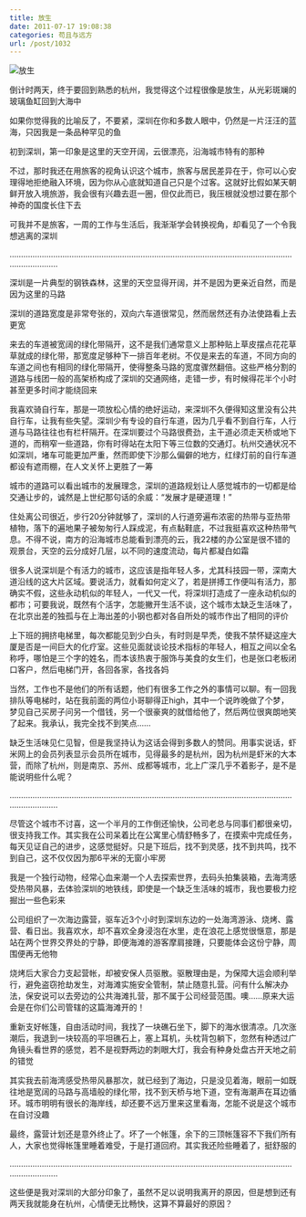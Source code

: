 ```yaml
---
title: 放生
date: 2011-07-17 19:08:38
categories: 苟且与远方
url: /post/1032
---
```


![](https://storageapi.fleek.co/0a3a8890-e65e-47ce-93d7-0442b9209d38-bucket/blog/posts/2011-07/07-17/1.jpg "放生")

倒计时两天，终于要回到熟悉的杭州，我觉得这个过程很像是放生，从光彩斑斓的玻璃鱼缸回到大海中

如果你觉得我的比喻反了，不要紧，深圳在你和多数人眼中，仍然是一片汪汪的蓝海，只因我是一条品种罕见的鱼

初到深圳，第一印象是这里的天空开阔，云很漂亮，沿海城市特有的那种

不过，那时我还在用旅客的视角认识这个城市，旅客与居民差异在于，你可以心安理得地拒绝融入环境，因为你从心底就知道自己只是个过客。这就好比假如某天朝鲜开放入境旅游，我会很有兴趣去逛一圈，但仅此而已，我压根就没想过要在那个神奇的国度长住下去

可我并不是旅客，一周的工作与生活后，我渐渐学会转换视角，却看见了一个令我想逃离的深圳

………………………………………………………………………………………………………………………………

深圳是一片典型的钢铁森林，这里的天空显得开阔，并不是因为更亲近自然，而是因为这里的马路

深圳的道路宽度是非常夸张的，双向六车道很常见，然而居然还有办法使路看上去更宽

来去的车道被宽阔的绿化带隔开，这不是我们通常意义上那种贴上草皮摆点花花草草就成的绿化带，那宽度足够种下一排百年老树。不仅是来去的车道，不同方向的车道之间也有相同的绿化带隔开，使得整条马路的宽度骤然翻倍。这些严格分割的道路与线团一般的高架桥构成了深圳的交通网络，走错一步，有时候得花半个小时甚至更多时间才能绕回来

我喜欢骑自行车，那是一项放松心情的绝好运动，来深圳不久便得知这里没有公共自行车，让我有些失望。深圳少有专设的自行车道，因为几乎看不到自行车，人行道与马路往往也有栏杆隔开。在深圳要过个马路很费劲，主干道必须走天桥或地下道的，而稍窄一些道路，你有时得站在太阳下等三位数的交通灯。杭州交通状况不如深圳，堵车可能更加严重，然而即使下沙那么偏僻的地方，红绿灯前的自行车道都设有遮雨棚，在人文关怀上更胜了一筹

城市的道路可以看出城市的发展理念，深圳的道路规划让人感觉城市的一切都是给交通让步的，诚然是上世纪那句话的余威：“发展才是硬道理！”

住处离公司很近，步行20分钟就够了，深圳的人行道旁遍布浓密的热带与亚热带植物，落下的遍地果子被匆匆行人踩成泥，有点黏鞋底，不过我挺喜欢这种热带气息。不得不说，南方的沿海城市总能看到漂亮的云，我22楼的办公室是很不错的观景台，天空的云分成好几层，以不同的速度流动，每片都凝白如霜

很多人说深圳是个有活力的城市，这应该是指年轻人多，尤其科技园一带，深南大道沿线的这大片区域。要说活力，就看如何定义了，若是拼搏工作便叫有活力，那确实不假，这些永动机似的年轻人，一代又一代，将深圳打造成了一座永动机似的都市；可要我说，既然有个活字，怎能撇开生活不谈，这个城市太缺乏生活味了，在北京出差的独孤与在上海出差的小钢也都对各自所处的城市作出了相同的评价

上下班的拥挤电梯里，每次都能见到少白头，有时则是早秃，使我不禁怀疑这座大厦是否是一间巨大的化疗室。这些见面就谈论技术指标的年轻人，相互之间以全名称呼，哪怕是三个字的姓名，而本该热衷于服饰与美食的女生们，也是张口老板闭口客户，然后电梯门开，各回各家，各找各妈

当然，工作也不是他们的所有话题，他们有很多工作之外的事情可以聊。有一回我排队等电梯时，站在我前面的两位小哥聊得正high，其中一个说昨晚做了个梦，梦见自己买房子问另一个借钱，另一个很豪爽的就借给他了，然后两位很爽朗地笑了起来。我承认，我完全找不到笑点……

缺乏生活味见仁见智，但是我坚持认为这话会得到多数人的赞同。用事实说话，虾米网上的会员列表显示会员所在城市，见得最多的是杭州，因为杭州是虾米的大本营，而除了杭州，则是南京、苏州、成都等城市，北上广深几乎不着影子，是不是能说明些什么呢？

………………………………………………………………………………………………………………………………

尽管这个城市不讨喜，这一个半月的工作倒还愉快，公司老总与同事们都很亲切，很支持我工作。其实我在公司呆着比在公寓里心情舒畅多了，在摸索中完成任务，每天见证自己的进步，这感觉挺好。只是下班后，找不到灵感，找不到共鸣，找不到自己，这不仅仅因为那6平米的无窗小牢房

我是一个独行动物，经常心血来潮一个人去探索世界，去码头拍集装箱，去海湾感受热带风暴，去体验深圳的地铁线，即使是一个缺乏生活味的城市，我也要极力挖掘出一些色彩来

公司组织了一次海边露营，驱车近3个小时到深圳东边的一处海湾游泳、烧烤、露营、看日出。我喜欢水，却不喜欢全身浸泡在水里，走在浪花上感觉很惬意，那是站在两个世界交界处的宁静，即便海滩的游客摩肩接踵，只要能体会这份宁静，周围便再无他物

烧烤后大家合力支起营帐，却被安保人员驱散。驱散理由是，为保障大运会顺利举行，避免盗窃抢劫发生，对海滩实施安全管制，禁止随意扎营。问有什么解决办法，保安说可以去旁边的公共海滩扎营，那不属于公司经营范围。噢……原来大运会是在你们公司管辖的这篇海滩开的！

重新支好帐篷，自由活动时间，我找了一块礁石坐下，脚下的海水很清凉。几次涨潮后，我退到一块较高的平坦礁石上，塞上耳机，头枕背包躺下，忽然有种透过广角镜头看世界的感觉，若不是视野两边的刺眼大灯，我会有种身处盘古开天地之前的错觉

其实我去前海湾感受热带风暴那次，就已经到了海边，只是没见着海，眼前一如既往地是宽阔的马路与高墙般的绿化带，找不到天桥与地下道，空有海潮声在耳边循环。城市明明有很长的海岸线，却还要不远万里来这里看海，怎能不说是这个城市在自讨没趣

最终，露营计划还是意外终止了。坏了一个帐篷，余下的三顶帐篷容不下我们所有人，大家也觉得帐篷里睡着难受，于是打道回府。其实我还险些睡着了，挺舒服的

………………………………………………………………………………………………………………………………

这些便是我对深圳的大部分印象了，虽然不足以说明我离开的原因，但是想到还有两天我就能身在杭州，心情便无比畅快，这算不算最好的原因？